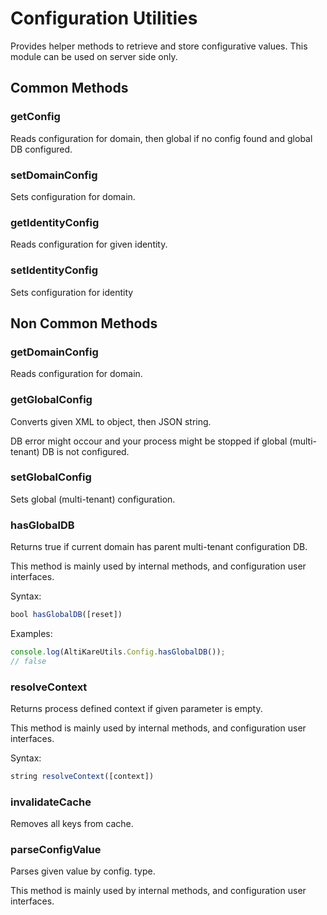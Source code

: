 # Configuration Utilities
<p>Provides helper methods to retrieve and store configurative values. This module can be used on server side only.</p>

## Common Methods

### getConfig
<p>Reads configuration for domain, then global if no config found and global DB configured.</p>

### setDomainConfig
<p>Sets configuration for domain.</p>

### getIdentityConfig
<p>Reads configuration for given identity.</p>

### setIdentityConfig
<p>Sets configuration for identity</p>

## Non Common Methods

### getDomainConfig
<p>Reads configuration for domain.</p>

### getGlobalConfig
<p>Converts given XML to object, then JSON string.</p>
<p>DB error might occour and your process might be stopped if global (multi-tenant) DB is not configured.</p>

### setGlobalConfig
<p>Sets global  (multi-tenant) configuration.</p>

### hasGlobalDB 
<p>
  Returns true if current domain has parent multi-tenant configuration DB.
</p>
<p>
  This method is mainly used by internal methods, and configuration user interfaces.
</p>

Syntax:

```js
bool hasGlobalDB([reset])
```

Examples:

```js
console.log(AltiKareUtils.Config.hasGlobalDB());
// false
```

### resolveContext
<p>Returns process defined context if given parameter is empty.</p>
<p>This method is mainly used by internal methods, and configuration user interfaces.</p>

Syntax:

```js
string resolveContext([context])
```

### invalidateCache
<p>Removes all keys from cache.</p>

### parseConfigValue
<p>Parses given value by config. type.</p>
<p>This method is mainly used by internal methods, and configuration user interfaces.</p>

